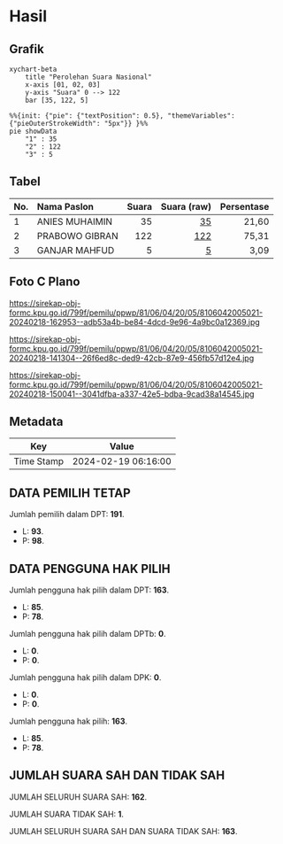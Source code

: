 # Hasil

## Grafik

```mermaid
xychart-beta
    title "Perolehan Suara Nasional"
    x-axis [01, 02, 03]
    y-axis "Suara" 0 --> 122
    bar [35, 122, 5]
```

```mermaid
%%{init: {"pie": {"textPosition": 0.5}, "themeVariables": {"pieOuterStrokeWidth": "5px"}} }%%
pie showData
    "1" : 35
    "2" : 122
    "3" : 5
```

## Tabel

| No. | Nama Paslon    | Suara | Suara (raw) | Persentase |
|:--- |:-------------- | -----:| -----------:| ----------:|
| 1   | ANIES MUHAIMIN | 35    | [35][p-1]   | 21,60      |
| 2   | PRABOWO GIBRAN | 122   | [122][p-2]  | 75,31      |
| 3   | GANJAR MAHFUD  | 5     | [5][p-3]    | 3,09       |


[p-1]: https://github.com/gigit-pemilu/pemilu-2024/blob/main/pilpres/hitung-suara/sub/81-maluku/sub/06-seram-bagian-barat/sub/04-huamual-belakang/sub/2005-tahalupu/sub/021-tps/sub/paslon-1.txt
[p-2]: https://github.com/gigit-pemilu/pemilu-2024/blob/main/pilpres/hitung-suara/sub/81-maluku/sub/06-seram-bagian-barat/sub/04-huamual-belakang/sub/2005-tahalupu/sub/021-tps/sub/paslon-2.txt
[p-3]: https://github.com/gigit-pemilu/pemilu-2024/blob/main/pilpres/hitung-suara/sub/81-maluku/sub/06-seram-bagian-barat/sub/04-huamual-belakang/sub/2005-tahalupu/sub/021-tps/sub/paslon-3.txt

## Foto C Plano

https://sirekap-obj-formc.kpu.go.id/799f/pemilu/ppwp/81/06/04/20/05/8106042005021-20240218-162953--adb53a4b-be84-4dcd-9e96-4a9bc0a12369.jpg

https://sirekap-obj-formc.kpu.go.id/799f/pemilu/ppwp/81/06/04/20/05/8106042005021-20240218-141304--26f6ed8c-ded9-42cb-87e9-456fb57d12e4.jpg

https://sirekap-obj-formc.kpu.go.id/799f/pemilu/ppwp/81/06/04/20/05/8106042005021-20240218-150041--3041dfba-a337-42e5-bdba-9cad38a14545.jpg


## Metadata

| Key        | Value               |
| ---------- | ------------------- |
| Time Stamp | 2024-02-19 06:16:00 |


## DATA PEMILIH TETAP

Jumlah pemilih dalam DPT: **191**.
 * L: **93**.
 * P: **98**.

## DATA PENGGUNA HAK PILIH

Jumlah pengguna hak pilih dalam DPT: **163**.
 * L: **85**.
 * P: **78**.

Jumlah pengguna hak pilih dalam DPTb: **0**.
 * L: **0**.
 * P: **0**.

Jumlah pengguna hak pilih dalam DPK: **0**.
 * L: **0**.
 * P: **0**.

Jumlah pengguna hak pilih: **163**.
 * L: **85**.
 * P: **78**.

## JUMLAH SUARA SAH DAN TIDAK SAH

JUMLAH SELURUH SUARA SAH: **162**.

JUMLAH SUARA TIDAK SAH: **1**.

JUMLAH SELURUH SUARA SAH DAN SUARA TIDAK SAH: **163**.


